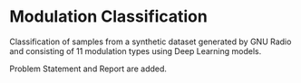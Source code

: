 # Modulation Classification

Classification of samples from a synthetic dataset generated by GNU Radio and consisting of 11 modulation types using
Deep Learning models.

Problem Statement and Report are added.